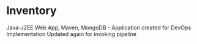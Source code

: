 # Inventory
 Java-J2EE Web App, Maven, MongoDB - Application created for DevOps Implementation
Updated again for invoking pipeline